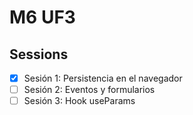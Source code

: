 # M6 UF3
## Sessions
- [x] Sesión 1: Persistencia en el navegador
- [ ] Sesión 2: Eventos y formularios
- [ ] Sesión 3: Hook useParams
